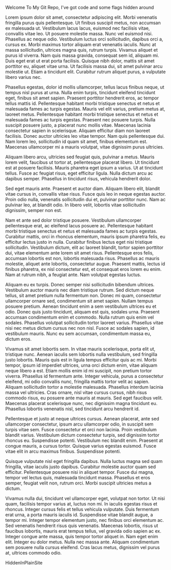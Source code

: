 Welcome To My Git Repo, I've got code and some flags hidden around










Lorem ipsum dolor sit amet, consectetur adipiscing elit. Morbi venenatis fringilla purus quis pellentesque. Ut finibus suscipit metus, non accumsan ex malesuada ut. Vestibulum lacus lacus, euismod nec facilisis vitae, convallis vitae leo. Ut posuere molestie massa. Nunc vel euismod nisi. Phasellus ac neque odio. Vestibulum luctus orci sollicitudin, dapibus orci a, cursus ex. Morbi maximus tortor aliquam erat venenatis iaculis. Nunc at massa sollicitudin, ultrices magna quis, rutrum turpis. Vivamus aliquet et purus id viverra. Nam quis massa gravida, consequat sem id, aliquam mi. Duis eget erat ut erat porta facilisis. Quisque nibh dolor, mattis sit amet porttitor eu, aliquet vitae urna. Ut facilisis massa dui, sit amet pulvinar arcu molestie ut. Etiam a tincidunt elit. Curabitur rutrum aliquet purus, a vulputate libero varius nec.

Phasellus egestas, dolor id mollis ullamcorper, tellus lacus finibus neque, ut tempus nisl purus at urna. Nulla enim turpis, tincidunt eleifend tincidunt eget, finibus sit amet sapien. Praesent porttitor hendrerit eros, ac tempor tellus mattis id. Pellentesque habitant morbi tristique senectus et netus et malesuada fames ac turpis egestas. Mauris vel elit varius, pretium metus at, laoreet metus. Pellentesque habitant morbi tristique senectus et netus et malesuada fames ac turpis egestas. Praesent nec posuere turpis. Nulla suscipit posuere justo, a placerat nunc mollis vitae. Maecenas lacinia consectetur sapien in scelerisque. Aliquam efficitur diam non laoreet facilisis. Donec auctor ultricies leo vitae tempor. Nam quis pellentesque dui. Nam lorem leo, sollicitudin id quam sit amet, finibus elementum est. Maecenas ullamcorper mi a mauris volutpat, vitae dignissim purus ultricies.

Aliquam libero arcu, ultricies sed feugiat quis, pulvinar a metus. Mauris lorem velit, faucibus ut tortor at, pellentesque placerat libero. Ut tincidunt est at posuere facilisis. Mauris pharetra eget ipsum a varius. Ut at tincidunt tellus. Fusce ac feugiat risus, eget efficitur ligula. Nulla dictum arcu ac dapibus semper. Phasellus in tincidunt risus, vehicula hendrerit dolor.

Sed eget mauris ante. Praesent et auctor diam. Aliquam libero elit, blandit vitae cursus in, convallis vitae risus. Fusce quis leo in neque egestas auctor. Proin odio nulla, venenatis sollicitudin dui et, pulvinar porttitor nunc. Nam ac pulvinar leo, at blandit odio. In libero velit, lobortis vitae sollicitudin dignissim, semper non est.

Nam et ante sed dolor tristique posuere. Vestibulum ullamcorper pellentesque erat, ac eleifend lacus posuere ac. Pellentesque habitant morbi tristique senectus et netus et malesuada fames ac turpis egestas. Curabitur mattis, orci in rhoncus elementum, mauris ipsum pharetra felis, eu efficitur lectus justo in nulla. Curabitur finibus lectus eget nisi tristique sollicitudin. Vestibulum dictum, elit ac laoreet blandit, tortor sapien porttitor dui, vitae elementum ante lorem sit amet risus. Pellentesque eros felis, accumsan lobortis est non, lobortis malesuada risus. Phasellus ac mauris molestie, aliquet ante lobortis, consectetur augue. Praesent mattis, lectus id finibus pharetra, ex nisl consectetur est, et consequat eros lorem eu enim. Nam at rutrum nibh, a feugiat ante. Nam volutpat egestas luctus.

Aliquam eu ex turpis. Donec semper nisi sollicitudin bibendum ultrices. Vestibulum auctor mauris nec diam tristique rutrum. Sed dictum neque tellus, sit amet pretium nulla fermentum non. Donec mi quam, consectetur ullamcorper ornare sed, condimentum sit amet sapien. Nullam tempus posuere pretium. Aenean tincidunt enim a sem vestibulum ultrices eu et odio. Donec quis justo tincidunt, aliquam est quis, sodales urna. Praesent accumsan condimentum enim et commodo. Nulla rutrum quis enim vel sodales. Phasellus volutpat sollicitudin tortor laoreet varius. Phasellus vitae nisi nec metus dictum cursus nec non nisl. Fusce ac sodales sapien, id vestibulum mauris. Nunc eu sem accumsan, condimentum massa eu, dictum eros.

Vivamus sit amet lobortis sem. In vitae mauris scelerisque, porta elit ut, tristique nunc. Aenean iaculis sem lobortis nulla vestibulum, sed fringilla justo lobortis. Mauris quis est in ligula tempus efficitur quis ac mi. Morbi tempor, ipsum id imperdiet ultrices, urna orci dictum enim, vitae aliquam neque libero a est. Etiam mollis enim id mi suscipit, non pretium tortor viverra. Phasellus id fermentum ante. Integer vehicula, purus a consectetur eleifend, mi odio convallis nunc, fringilla mattis tortor velit ac sapien. Aliquam sollicitudin tortor a molestie malesuada. Phasellus interdum lacinia massa vel ultricies. Cras ornare, nisl vitae cursus cursus, nibh risus commodo risus, eu posuere ante mauris at mauris. Sed eget faucibus velit. Maecenas placerat scelerisque nunc, nec dignissim magna tincidunt eu. Phasellus lobortis venenatis nisl, sed tincidunt arcu hendrerit id.

Pellentesque et justo at neque ultrices cursus. Aenean placerat, ante sed ullamcorper consectetur, ipsum arcu ullamcorper odio, in suscipit sem turpis vitae sem. Fusce consectetur et orci non lacinia. Proin vestibulum blandit varius. Vestibulum dictum consectetur turpis, sed dignissim tortor rhoncus eu. Suspendisse potenti. Vestibulum nec blandit enim. Praesent at congue mauris, a cursus tortor. Quisque varius egestas euismod. Fusce vitae elit in arcu maximus finibus. Suspendisse potenti.

Quisque vulputate nisl eget fringilla dapibus. Nulla luctus magna sed quam fringilla, vitae iaculis justo dapibus. Curabitur molestie auctor quam sed efficitur. Pellentesque posuere nisi in aliquet tempor. Fusce dui magna, tempor vel lectus quis, malesuada tincidunt massa. Phasellus et eros semper, feugiat velit non, rutrum orci. Morbi suscipit ultricies metus a dictum.

Vivamus nulla dui, tincidunt vel ullamcorper eget, volutpat non tortor. Ut nisi quam, facilisis tempor varius at, luctus non mi. In iaculis egestas risus et rhoncus. Integer cursus felis et tellus vehicula vulputate. Duis fermentum erat urna, a porta mauris iaculis id. Suspendisse vitae blandit augue, a tempor mi. Integer tempor elementum justo, nec finibus orci elementum ac. Sed venenatis hendrerit risus quis venenatis. Maecenas lobortis, risus ut faucibus lobortis, mauris erat tempus tellus, vel gravida odio sapien ac ex. Integer congue ante massa, quis tempor tortor aliquet in. Nam eget enim elit. Integer eu dolor metus. Nulla nec massa ante. Aliquam condimentum sem posuere nulla cursus eleifend. Cras lacus metus, dignissim vel purus at, ultrices commodo odio. 











































































HiddenInPlainSite
